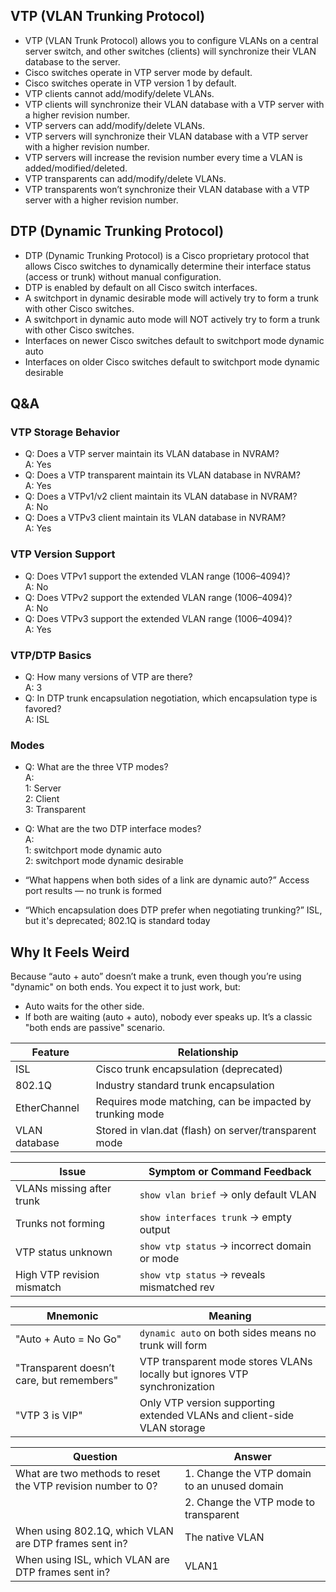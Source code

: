 ## VTP (VLAN Trunking Protocol)

- VTP (VLAN Trunk Protocol) allows you to configure VLANs on a central server switch, and other switches (clients) will synchronize their VLAN database to the server.
- Cisco switches operate in VTP server mode by default.
- Cisco switches operate in VTP version 1 by default.
- VTP clients cannot add/modify/delete VLANs.
- VTP clients will synchronize their VLAN database with a VTP server with a higher revision number.
- VTP servers can add/modify/delete VLANs.
- VTP servers will synchronize their VLAN database with a VTP server with a higher revision number.
- VTP servers will increase the revision number every time a VLAN is added/modified/deleted.
- VTP transparents can add/modify/delete VLANs.
- VTP transparents won’t synchronize their VLAN database with a VTP server with a higher revision number.

## DTP (Dynamic Trunking Protocol)

- DTP (Dynamic Trunking Protocol) is a Cisco proprietary protocol that allows Cisco switches to dynamically determine their interface status (access or trunk) without manual configuration.
- DTP is enabled by default on all Cisco switch interfaces.
- A switchport in dynamic desirable mode will actively try to form a trunk with other Cisco switches.
- A switchport in dynamic auto mode will NOT actively try to form a trunk with other Cisco switches.
- Interfaces on newer Cisco switches default to switchport mode dynamic auto
- Interfaces on older Cisco switches default to switchport mode dynamic desirable

## Q&A

### VTP Storage Behavior

- Q: Does a VTP server maintain its VLAN database in NVRAM?  
  A: Yes  
- Q: Does a VTP transparent maintain its VLAN database in NVRAM?  
  A: Yes  
- Q: Does a VTPv1/v2 client maintain its VLAN database in NVRAM?  
  A: No  
- Q: Does a VTPv3 client maintain its VLAN database in NVRAM?  
  A: Yes  

### VTP Version Support

- Q: Does VTPv1 support the extended VLAN range (1006–4094)?  
  A: No  
- Q: Does VTPv2 support the extended VLAN range (1006–4094)?  
  A: No  
- Q: Does VTPv3 support the extended VLAN range (1006–4094)?  
  A: Yes  

### VTP/DTP Basics

- Q: How many versions of VTP are there?  
  A: 3  
- Q: In DTP trunk encapsulation negotiation, which encapsulation type is favored?  
  A: ISL  

### Modes

- Q: What are the three VTP modes?  
  A:  
  1: Server  
  2: Client  
  3: Transparent  

- Q: What are the two DTP interface modes?  
  A:  
  1: switchport mode dynamic auto  
  2: switchport mode dynamic desirable  

- “What happens when both sides of a link are dynamic auto?”
Access port results — no trunk is formed

- “Which encapsulation does DTP prefer when negotiating trunking?”
ISL, but it's deprecated; 802.1Q is standard today


## Why It Feels Weird
Because “auto + auto” doesn’t make a trunk, even though you’re using "dynamic" on both ends. You expect it to just work, but:
- Auto waits for the other side.
- If both are waiting (auto + auto), nobody ever speaks up.
It’s a classic "both ends are passive" scenario.

| **Feature**       | **Relationship**                                                |
|-------------------|------------------------------------------------------------------|
| ISL               | Cisco trunk encapsulation (deprecated)                          |
| 802.1Q            | Industry standard trunk encapsulation                           |
| EtherChannel      | Requires mode matching, can be impacted by trunking mode        |
| VLAN database     | Stored in vlan.dat (flash) on server/transparent mode           |

| **Issue**                 | **Symptom or Command Feedback**                          |
|---------------------------|-----------------------------------------------------------|
| VLANs missing after trunk | `show vlan brief` → only default VLAN                    |
| Trunks not forming        | `show interfaces trunk` → empty output                   |
| VTP status unknown        | `show vtp status` → incorrect domain or mode             |
| High VTP revision mismatch| `show vtp status` → reveals mismatched rev              |

| **Mnemonic**                                | **Meaning**                                                                 |
|--------------------------------------------|------------------------------------------------------------------------------|
| "Auto + Auto = No Go"                      | `dynamic auto` on both sides means no trunk will form                       |
| "Transparent doesn’t care, but remembers"  | VTP transparent mode stores VLANs locally but ignores VTP synchronization   |
| "VTP 3 is VIP"                             | Only VTP version supporting extended VLANs and client-side VLAN storage     |

| **Question**                                                     | **Answer**                                      |
|------------------------------------------------------------------|--------------------------------------------------|
| What are two methods to reset the VTP revision number to 0?     | 1. Change the VTP domain to an unused domain     |
|                                                                  | 2. Change the VTP mode to transparent            |
| When using 802.1Q, which VLAN are DTP frames sent in?            | The native VLAN                                  |
| When using ISL, which VLAN are DTP frames sent in?               | VLAN1                                            |
